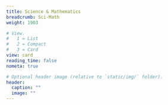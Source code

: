 ```yaml
---
title: Science & Mathematics
breadcrumb: Sci-Math
weight: 1903

# View.
#   1 = List
#   2 = Compact
#   3 = Card
view: card
reading_time: false
nometa: true

# Optional header image (relative to `static/img/` folder).
header:
  caption: ""
  image: ""
---
```

